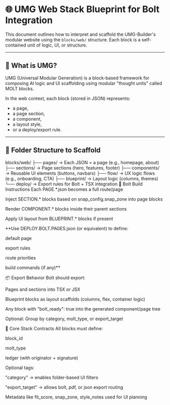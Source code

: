 # 🌐 UMG Web Stack Blueprint for Bolt Integration

This document outlines how to interpret and scaffold the UMG-Builder's modular website using the `blocks/web/` structure. Each block is a self-contained unit of logic, UI, or structure.

---

## 🧠 What is UMG?

UMG (Universal Modular Generation) is a block-based framework for composing AI logic and UI scaffolding using modular "thought units" called MOLT blocks.

In the web context, each block (stored in JSON) represents:
- a page,
- a page section,
- a component,
- a layout style,
- or a deploy/export rule.

---

## 📁 Folder Structure to Scaffold

blocks/web/
├── pages/         → Each JSON = a page (e.g., homepage, about)
├── sections/      → Page sections (hero, features, footer)
├── components/    → Reusable UI elements (buttons, navbars)
├── flow/          → UX logic flows (e.g., onboarding, CTA)
├── blueprint/     → Layout logic (columns, themes)
└── deploy/        → Export rules for Bolt + TSX integration
🧩 Bolt Build Instructions
Each PAGE.*.json becomes a full route/page

Inject SECTION.* blocks based on snap_config.snap_zone into page blocks

Render COMPONENT.* blocks inside their parent sections

Apply UI layout from BLUEPRINT.* blocks if present

**Use DEPLOY.BOLT.PAGES.json (or equivalent) to define:

default page

export rules

route priorities

build commands (if any)**

📦 Export Behavior
Bolt should export:

Pages and sections into TSX or JSX

Blueprint blocks as layout scaffolds (columns, flex, container logic)

Any block with "bolt_ready": true into the generated component/page tree

Optional: Group by category, molt_type, or export_target

🧬 Core Stack Contracts
All blocks must define:

block_id

molt_type

ledger (with originator + signature)

Optional tags:

"category" → enables folder-based UI filters

"export_target" → allows bolt, pdf, or json export routing

Metadata like fit_score, snap_zone, style_notes used for UI planning


